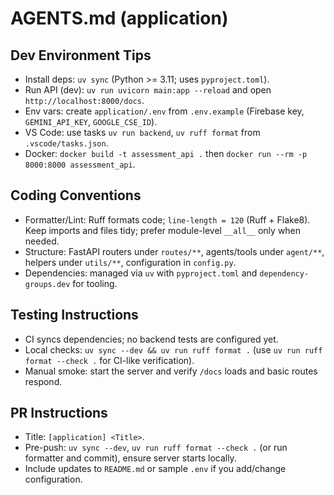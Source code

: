 # AGENTS.md (application)

## Dev Environment Tips
- Install deps: `uv sync` (Python >= 3.11; uses `pyproject.toml`).
- Run API (dev): `uv run uvicorn main:app --reload` and open `http://localhost:8000/docs`.
- Env vars: create `application/.env` from `.env.example` (Firebase key, `GEMINI_API_KEY`, `GOOGLE_CSE_ID`).
- VS Code: use tasks `uv run backend`, `uv ruff format` from `.vscode/tasks.json`.
- Docker: `docker build -t assessment_api .` then `docker run --rm -p 8000:8000 assessment_api`.

## Coding Conventions
- Formatter/Lint: Ruff formats code; `line-length = 120` (Ruff + Flake8). Keep imports and files tidy; prefer module-level `__all__` only when needed.
- Structure: FastAPI routers under `routes/**`, agents/tools under `agent/**`, helpers under `utils/**`, configuration in `config.py`.
- Dependencies: managed via `uv` with `pyproject.toml` and `dependency-groups.dev` for tooling.

## Testing Instructions
- CI syncs dependencies; no backend tests are configured yet.
- Local checks: `uv sync --dev && uv run ruff format .` (use `uv run ruff format --check .` for CI-like verification).
- Manual smoke: start the server and verify `/docs` loads and basic routes respond.

## PR Instructions
- Title: `[application] <Title>`.
- Pre-push: `uv sync --dev`, `uv run ruff format --check .` (or run formatter and commit), ensure server starts locally.
- Include updates to `README.md` or sample `.env` if you add/change configuration.
